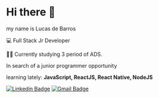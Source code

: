 # Hi there 👋
  
   my name is Lucas de Barros 
   
   💻 Full Stack Jr Developer
   
  🧑‍🎓 Currently studying 3 period of ADS.
   
   In search of a junior programmer opportunity
   
   learning lately: **JavaScript, ReactJS, React Native, NodeJS** 

[![Linkedin Badge](https://img.shields.io/badge/-LinkedIn-blue?style=flat-square&logo=Linkedin&logoColor=white&link=https://www.linkedin.com/in/lucas5025/)](https://www.linkedin.com/in/lucas5025/) [![Gmail Badge](https://img.shields.io/badge/-lucasdebarros07@gmail.com-6633cc?style=flat-square&logo=Gmail&logoColor=white&link=mailto:lucasdebarros07@gmail.com)](mailto:lucasdebarros07@gmail.com)


